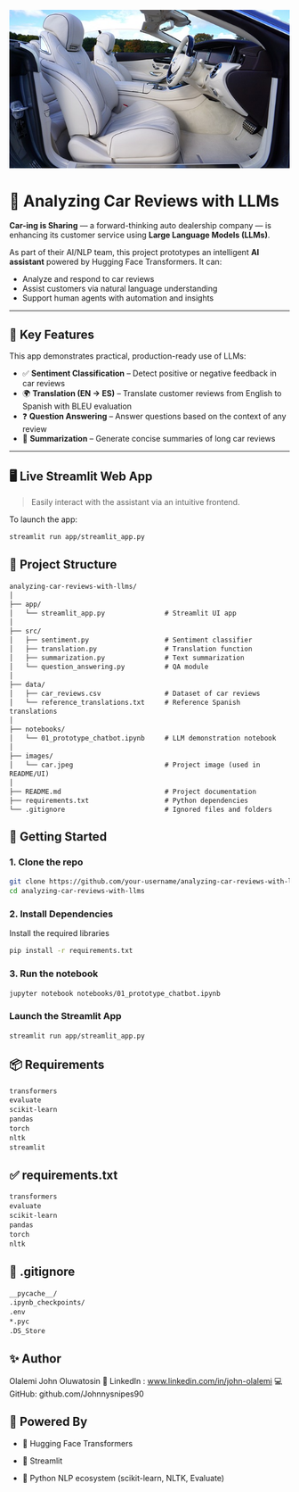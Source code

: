 ![Car Review AI Assistant](images/car.jpeg)

# 🤖 Analyzing Car Reviews with LLMs

**Car-ing is Sharing** — a forward-thinking auto dealership company — is enhancing its customer service using **Large Language Models (LLMs)**.

As part of their AI/NLP team, this project prototypes an intelligent **AI assistant** powered by Hugging Face Transformers. It can:
- Analyze and respond to car reviews
- Assist customers via natural language understanding
- Support human agents with automation and insights

---

## 🔧 Key Features

This app demonstrates practical, production-ready use of LLMs:

- ✅ **Sentiment Classification** – Detect positive or negative feedback in car reviews  
- 🌍 **Translation (EN → ES)** – Translate customer reviews from English to Spanish with BLEU evaluation  
- ❓ **Question Answering** – Answer questions based on the context of any review  
- 📝 **Summarization** – Generate concise summaries of long car reviews  

---

## 🖥️ Live Streamlit Web App

> Easily interact with the assistant via an intuitive frontend.

To launch the app:

```bash
streamlit run app/streamlit_app.py
```

## 📂 Project Structure

```plaintext
analyzing-car-reviews-with-llms/
│
├── app/
│   └── streamlit_app.py               # Streamlit UI app
│
├── src/
│   ├── sentiment.py                   # Sentiment classifier
│   ├── translation.py                 # Translation function
│   ├── summarization.py               # Text summarization
│   └── question_answering.py          # QA module
│
├── data/
│   ├── car_reviews.csv                # Dataset of car reviews
│   └── reference_translations.txt     # Reference Spanish translations
│
├── notebooks/
│   └── 01_prototype_chatbot.ipynb     # LLM demonstration notebook
│
├── images/
│   └── car.jpeg                       # Project image (used in README/UI)
│
├── README.md                          # Project documentation
├── requirements.txt                   # Python dependencies
└── .gitignore                         # Ignored files and folders

```

## 🚀 Getting Started

### 1. Clone the repo

```bash
git clone https://github.com/your-username/analyzing-car-reviews-with-llms.git
cd analyzing-car-reviews-with-llms
```

### 2. Install Dependencies
Install the required libraries
```bash
pip install -r requirements.txt
```

### 3. Run the notebook

```bash
jupyter notebook notebooks/01_prototype_chatbot.ipynb
```

### Launch the Streamlit App
```bash
streamlit run app/streamlit_app.py
```

## 📦 Requirements
```txt
transformers
evaluate
scikit-learn
pandas
torch
nltk
streamlit

```

## ✅ requirements.txt

```txt
transformers
evaluate
scikit-learn
pandas
torch
nltk
```

## 🛑 .gitignore
```bash
__pycache__/
.ipynb_checkpoints/
.env
*.pyc
.DS_Store
```

## ✨ Author

Olalemi John Oluwatosin
💼 LinkedIn : www.linkedin.com/in/john-olalemi
💻 GitHub: github.com/Johnnysnipes90

## 🧠 Powered By
- 🤗 Hugging Face Transformers

- 🧠 Streamlit

- 🐍 Python NLP ecosystem (scikit-learn, NLTK, Evaluate)
